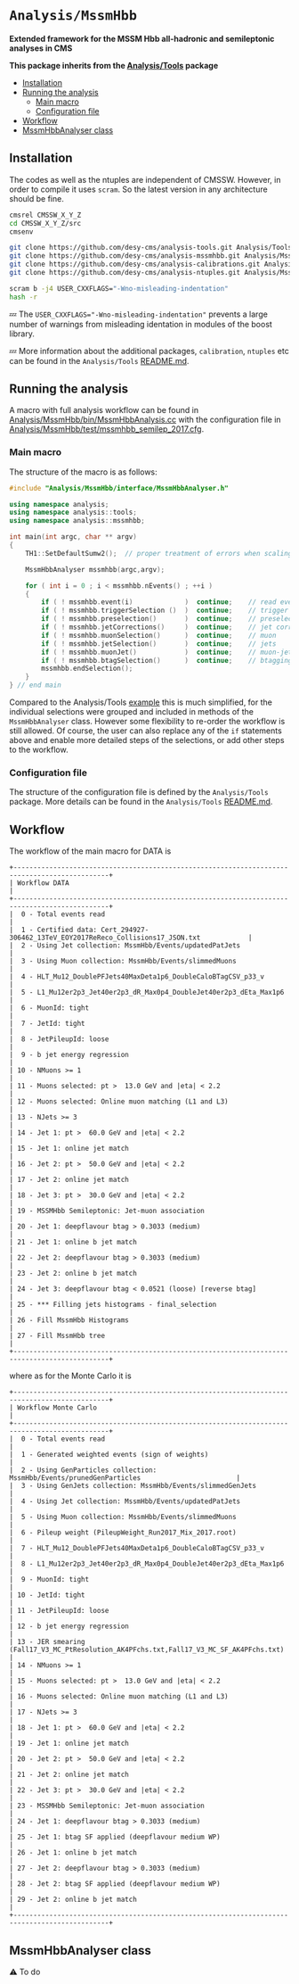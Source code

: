 # `Analysis/MssmHbb`

**Extended framework for the MSSM Hbb all-hadronic and semileptonic analyses in CMS**

**This package inherits from the [Analysis/Tools](https://github.com/desy-cms/analysis-tools) package**

* [Installation](#Installation)
* [Running the analysis](#Running-the-analysis)
  * [Main macro](#Main-macro)
  * [Configuration file](#Configuration-file)
* [Workflow](#Workflow)
* [MssmHbbAnalyser class](#MssmHbbAnalyser-class)

## Installation

The codes as well as the ntuples are independent of CMSSW. However, in order to compile it uses `scram`. So the latest version in any architecture should be fine.


```bash
cmsrel CMSSW_X_Y_Z
cd CMSSW_X_Y_Z/src
cmsenv

git clone https://github.com/desy-cms/analysis-tools.git Analysis/Tools
git clone https://github.com/desy-cms/analysis-mssmhbb.git Analysis/MssmHbb
git clone https://github.com/desy-cms/analysis-calibrations.git Analysis/Tools/data/calibrations
git clone https://github.com/desy-cms/analysis-ntuples.git Analysis/MssmHbb/test/ntuples

scram b -j4 USER_CXXFLAGS="-Wno-misleading-indentation"
hash -r
```

:zzz: The `USER_CXXFLAGS="-Wno-misleading-indentation"` prevents a large number of warnings from misleading identation in modules of the boost library.

:zzz: More information about the additional packages, `calibration`, `ntuples` etc can be found in the `Analysis/Tools` [README.md](https://github.com/desy-cms/analysis-tools/blob/develop/README.md).


## Running the analysis

A macro with full analysis workflow can be found in [Analysis/MssmHbb/bin/MssmHbbAnalysis.cc](bin/MssmHbbAnalysis.cc) with the  configuration file in [Analysis/MssmHbb/test/mssmhbb_semilep_2017.cfg](test/mssmhbb_semilep_2017.cfg).


### Main macro
The structure of the macro is as follows:

```cpp
#include "Analysis/MssmHbb/interface/MssmHbbAnalyser.h"

using namespace analysis;
using namespace analysis::tools;
using namespace analysis::mssmhbb;

int main(int argc, char ** argv)
{
    TH1::SetDefaultSumw2();  // proper treatment of errors when scaling histograms

    MssmHbbAnalyser mssmhbb(argc,argv);

    for ( int i = 0 ; i < mssmhbb.nEvents() ; ++i )
    {
        if ( ! mssmhbb.event(i)             )  continue;    // read event, run selection/json
        if ( ! mssmhbb.triggerSelection ()  )  continue;    // trigger
        if ( ! mssmhbb.preselection()       )  continue;    // preselection
        if ( ! mssmhbb.jetCorrections()     )  continue;    // jet corrections
        if ( ! mssmhbb.muonSelection()      )  continue;    // muon
        if ( ! mssmhbb.jetSelection()       )  continue;    // jets
        if ( ! mssmhbb.muonJet()            )  continue;    // muon-jet association
        if ( ! mssmhbb.btagSelection()      )  continue;    // btagging
        mssmhbb.endSelection();
    }
} // end main
```

Compared to the Analysis/Tools [example](https://github.com/desy-cms/analysis-tools/blob/develop/README.md#example) this is much simplified, for the individual selections were grouped and included in methods of the `MssmHbbAnalyser` class. However some flexibility to re-order the workflow is still allowed. Of course, the user can also replace any of the `if` statements above and enable more detailed steps of the selections, or add other steps to the workflow.

### Configuration file

The structure of the configuration file is defined by the `Analysis/Tools` package. More details can be found in the `Analysis/Tools` [README.md](https://github.com/desy-cms/analysis-tools/blob/develop/README.md#detailed-description).


## Workflow

The workflow of the main macro for DATA is

```
+----------------------------------------------------------------------------------------------+
| Workflow DATA                                                                                |
+----------------------------------------------------------------------------------------------+
|  0 - Total events read                                                                       |
|  1 - Certified data: Cert_294927-306462_13TeV_EOY2017ReReco_Collisions17_JSON.txt            |
|  2 - Using Jet collection: MssmHbb/Events/updatedPatJets                                     |
|  3 - Using Muon collection: MssmHbb/Events/slimmedMuons                                      |
|  4 - HLT_Mu12_DoublePFJets40MaxDeta1p6_DoubleCaloBTagCSV_p33_v                               |
|  5 - L1_Mu12er2p3_Jet40er2p3_dR_Max0p4_DoubleJet40er2p3_dEta_Max1p6                          |
|  6 - MuonId: tight                                                                           |
|  7 - JetId: tight                                                                            |
|  8 - JetPileupId: loose                                                                      |
|  9 - b jet energy regression                                                                 |
| 10 - NMuons >= 1                                                                             |
| 11 - Muons selected: pt >  13.0 GeV and |eta| < 2.2                                          |
| 12 - Muons selected: Online muon matching (L1 and L3)                                        |
| 13 - NJets >= 3                                                                              |
| 14 - Jet 1: pt >  60.0 GeV and |eta| < 2.2                                                   |
| 15 - Jet 1: online jet match                                                                 |
| 16 - Jet 2: pt >  50.0 GeV and |eta| < 2.2                                                   |
| 17 - Jet 2: online jet match                                                                 |
| 18 - Jet 3: pt >  30.0 GeV and |eta| < 2.2                                                   |
| 19 - MSSMHbb Semileptonic: Jet-muon association                                              |
| 20 - Jet 1: deepflavour btag > 0.3033 (medium)                                               |
| 21 - Jet 1: online b jet match                                                               |
| 22 - Jet 2: deepflavour btag > 0.3033 (medium)                                               |
| 23 - Jet 2: online b jet match                                                               |
| 24 - Jet 3: deepflavour btag < 0.0521 (loose) [reverse btag]                                 |
| 25 - *** Filling jets histograms - final_selection                                           |
| 26 - Fill MssmHbb Histograms                                                                 |
| 27 - Fill MssmHbb tree                                                                       |
+----------------------------------------------------------------------------------------------+

```

where as for the Monte Carlo it is

```
+----------------------------------------------------------------------------------------------+
| Workflow Monte Carlo                                                                         |
+----------------------------------------------------------------------------------------------+
|  0 - Total events read                                                                       |
|  1 - Generated weighted events (sign of weights)                                             |
|  2 - Using GenParticles collection: MssmHbb/Events/prunedGenParticles                        |
|  3 - Using GenJets collection: MssmHbb/Events/slimmedGenJets                                 |
|  4 - Using Jet collection: MssmHbb/Events/updatedPatJets                                     |
|  5 - Using Muon collection: MssmHbb/Events/slimmedMuons                                      |
|  6 - Pileup weight (PileupWeight_Run2017_Mix_2017.root)                                      |
|  7 - HLT_Mu12_DoublePFJets40MaxDeta1p6_DoubleCaloBTagCSV_p33_v                               |
|  8 - L1_Mu12er2p3_Jet40er2p3_dR_Max0p4_DoubleJet40er2p3_dEta_Max1p6                          |
|  9 - MuonId: tight                                                                           |
| 10 - JetId: tight                                                                            |
| 11 - JetPileupId: loose                                                                      |
| 12 - b jet energy regression                                                                 |
| 13 - JER smearing (Fall17_V3_MC_PtResolution_AK4PFchs.txt,Fall17_V3_MC_SF_AK4PFchs.txt)      |
| 14 - NMuons >= 1                                                                             |
| 15 - Muons selected: pt >  13.0 GeV and |eta| < 2.2                                          |
| 16 - Muons selected: Online muon matching (L1 and L3)                                        |
| 17 - NJets >= 3                                                                              |
| 18 - Jet 1: pt >  60.0 GeV and |eta| < 2.2                                                   |
| 19 - Jet 1: online jet match                                                                 |
| 20 - Jet 2: pt >  50.0 GeV and |eta| < 2.2                                                   |
| 21 - Jet 2: online jet match                                                                 |
| 22 - Jet 3: pt >  30.0 GeV and |eta| < 2.2                                                   |
| 23 - MSSMHbb Semileptonic: Jet-muon association                                              |
| 24 - Jet 1: deepflavour btag > 0.3033 (medium)                                               |
| 25 - Jet 1: btag SF applied (deepflavour medium WP)                                          |
| 26 - Jet 1: online b jet match                                                               |
| 27 - Jet 2: deepflavour btag > 0.3033 (medium)                                               |
| 28 - Jet 2: btag SF applied (deepflavour medium WP)                                          |
| 29 - Jet 2: online b jet match                                                               |
+----------------------------------------------------------------------------------------------+

```

## MssmHbbAnalyser class

:warning: To do




